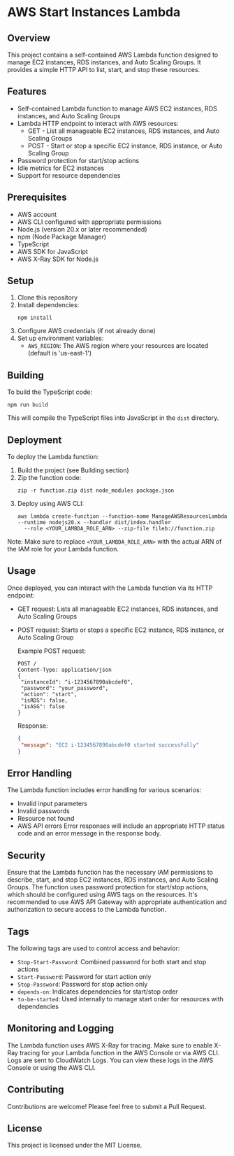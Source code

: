 # AWS Start Instances Lambda

## Overview

This project contains a self-contained AWS Lambda function designed to manage EC2 instances, RDS instances, and Auto
Scaling Groups. It provides a simple HTTP API to list, start, and stop these resources.

## Features

* Self-contained Lambda function to manage AWS EC2 instances, RDS instances, and Auto Scaling Groups
* Lambda HTTP endpoint to interact with AWS resources:
    * GET - List all manageable EC2 instances, RDS instances, and Auto Scaling Groups
    * POST - Start or stop a specific EC2 instance, RDS instance, or Auto Scaling Group
* Password protection for start/stop actions
* Idle metrics for EC2 instances
* Support for resource dependencies

## Prerequisites

* AWS account
* AWS CLI configured with appropriate permissions
* Node.js (version 20.x or later recommended)
* npm (Node Package Manager)
* TypeScript
* AWS SDK for JavaScript
* AWS X-Ray SDK for Node.js

## Setup

1. Clone this repository
2. Install dependencies:
   ```
   npm install
   ```
3. Configure AWS credentials (if not already done)
4. Set up environment variables:
    * `AWS_REGION`: The AWS region where your resources are located (default is 'us-east-1')

## Building

To build the TypeScript code:

  ```
  npm run build
  ```

This will compile the TypeScript files into JavaScript in the `dist` directory.

## Deployment

To deploy the Lambda function:

1. Build the project (see Building section)
2. Zip the function code:
    ```
    zip -r function.zip dist node_modules package.json
    ```
3. Deploy using AWS CLI:
    ```
    aws lambda create-function --function-name ManageAWSResourcesLambda --runtime nodejs20.x --handler dist/index.handler
      --role <YOUR_LAMBDA_ROLE_ARN> --zip-file fileb://function.zip
    ```

Note: Make sure to replace `<YOUR_LAMBDA_ROLE_ARN>` with the actual ARN of the IAM role for your Lambda function.

## Usage

Once deployed, you can interact with the Lambda function via its HTTP endpoint:

* GET request: Lists all manageable EC2 instances, RDS instances, and Auto Scaling Groups
* POST request: Starts or stops a specific EC2 instance, RDS instance, or Auto Scaling Group

  Example POST request:
   ```
   POST /
   Content-Type: application/json
   {
    "instanceId": "i-1234567890abcdef0",
    "password": "your_password",
    "action": "start",
    "isRDS": false,
    "isASG": false
   }
   ```

   Response:

    ```json
    {
     "message": "EC2 i-1234567890abcdef0 started successfully"
    }
    ```

## Error Handling

The Lambda function includes error handling for various scenarios:

* Invalid input parameters
* Invalid passwords
* Resource not found
* AWS API errors
  Error responses will include an appropriate HTTP status code and an error message in the response body.

## Security

Ensure that the Lambda function has the necessary IAM permissions to describe, start, and stop EC2 instances, RDS
instances, and Auto Scaling Groups. The function uses password protection for start/stop actions, which should be
configured using AWS tags on the resources.
It's recommended to use AWS API Gateway with appropriate authentication and authorization to secure access to the Lambda
function.

## Tags

The following tags are used to control access and behavior:

* `Stop-Start-Password`: Combined password for both start and stop actions
* `Start-Password`: Password for start action only
* `Stop-Password`: Password for stop action only
* `depends-on`: Indicates dependencies for start/stop order
* `to-be-started`: Used internally to manage start order for resources with dependencies

## Monitoring and Logging

The Lambda function uses AWS X-Ray for tracing. Make sure to enable X-Ray tracing for your Lambda function in the AWS
Console or via AWS CLI.
Logs are sent to CloudWatch Logs. You can view these logs in the AWS Console or using the AWS CLI.

## Contributing

Contributions are welcome! Please feel free to submit a Pull Request.

## License

This project is licensed under the MIT License.